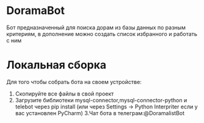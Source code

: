 # DoramaBot
Бот предназначенный для поиска дорам из базы данных по разным критериям, в дополнение можно создать список избранного и работать с ним
# Локальная сборка
Для того чтобы собрать бота на своем устройстве:
1. Скопируйте все файлы в свой проект
2. Загрузите библиотеки mysql-connector,mysql-connector-python и telebot через pip install
(или через Settings -> Python Interpriter если у вас установлен PyCharm)
3.Чат бота в телеграм:@DoramalistBot

